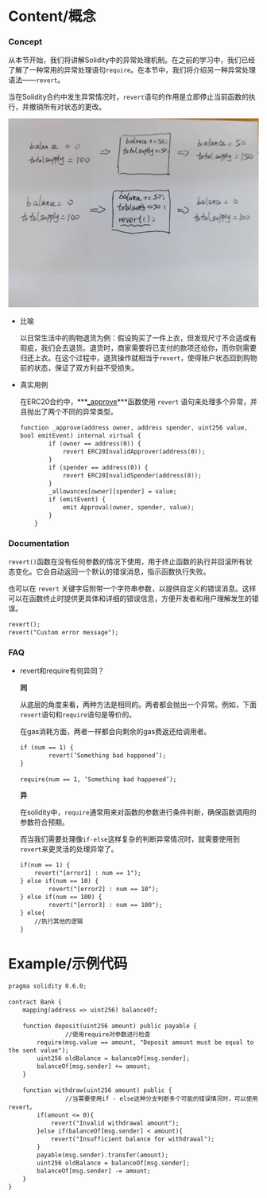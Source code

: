 # Content/概念

### Concept

从本节开始，我们将讲解Solidity中的异常处理机制。在之前的学习中，我们已经了解了一种常用的异常处理语句`require`。在本节中，我们将介绍另一种异常处理语法——`revert`。

当在Solidity合约中发生异常情况时，`revert`语句的作用是立即停止当前函数的执行，并撤销所有对状态的更改。

![Untitled](./img/1-1.jpeg)

- 比喻
    
    以日常生活中的购物退货为例：假设购买了一件上衣，但发现尺寸不合适或有瑕疵，我们会去退货。退货时，商家需要将已支付的款项还给你，而你则需要归还上衣。在这个过程中，退货操作就相当于`revert`，使得账户状态回到购物前的状态，保证了双方利益不受损失。
    
- 真实用例
    
    在ERC20合约中，***[_approve](https://github.com/OpenZeppelin/openzeppelin-contracts/blob/9ef69c03d13230aeff24d91cb54c9d24c4de7c8b/contracts/token/ERC20/ERC20.sol#L340C1-L351C6)***函数使用 `revert` 语句来处理多个异常，并且抛出了两个不同的异常类型。
    
    ```solidity
    function _approve(address owner, address spender, uint256 value, bool emitEvent) internal virtual {
            if (owner == address(0)) {
                revert ERC20InvalidApprover(address(0));
            }
            if (spender == address(0)) {
                revert ERC20InvalidSpender(address(0));
            }
            _allowances[owner][spender] = value;
            if (emitEvent) {
                emit Approval(owner, spender, value);
            }
        }
    ```
    

### Documentation

`revert()`函数在没有任何参数的情况下使用，用于终止函数的执行并回滚所有状态变化。它会自动返回一个默认的错误消息，指示函数执行失败。

也可以在 `revert` 关键字后附带一个字符串参数，以提供自定义的错误消息。这样可以在函数终止时提供更具体和详细的错误信息，方便开发者和用户理解发生的错误。

```solidity
revert();
revert("Custom error message");
```

### FAQ

- revert和require有何异同？
    
    **同**
    
    从底层的角度来看，两种方法是相同的。两者都会抛出一个异常。例如，下面`revert`语句和`require`语句是等价的。
    
    在gas消耗方面，两者一样都会向剩余的gas费返还给调用者。
    
    ```solidity
    if (num == 1) { 
    		revert(‘Something bad happened’);
    }
    
    require(num == 1, ‘Something bad happened’);
    ```
    
    **异**
    
    在solidity中，`require`通常用来对函数的参数进行条件判断，确保函数调用的参数符合预期。
    
    而当我们需要处理像`if-else`这样复杂的判断异常情况时，就需要使用到`revert`来更灵活的处理异常了。
    
    ```solidity
    if(num == 1) {
        revert("[error1] : num == 1");
    } else if(num == 10) {
    		revert("[error2] : num == 10");
    } else if(num == 100) {
    		revert("[error3] : num == 100");
    } else{
        //执行其他的逻辑
    }
    ```

# Example/示例代码

```solidity
pragma solidity 0.6.0;

contract Bank {
    mapping(address => uint256) balanceOf;

    function deposit(uint256 amount) public payable {
				//使用require对参数进行检查
        require(msg.value == amount, "Deposit amount must be equal to the sent value");
        uint256 oldBalance = balanceOf[msg.sender];
        balanceOf[msg.sender] += amount;
    }

    function withdraw(uint256 amount) public {
				//当需要使用if - else这种分支判断多个可能的错误情况时，可以使用revert。
        if(amount <= 0){
            revert("Invalid withdrawal amount");
        }else if(balanceOf[msg.sender] < amount){
            revert("Insufficient balance for withdrawal");
        }
        payable(msg.sender).transfer(amount);
        uint256 oldBalance = balanceOf[msg.sender];
        balanceOf[msg.sender] -= amount;
    }
}
```